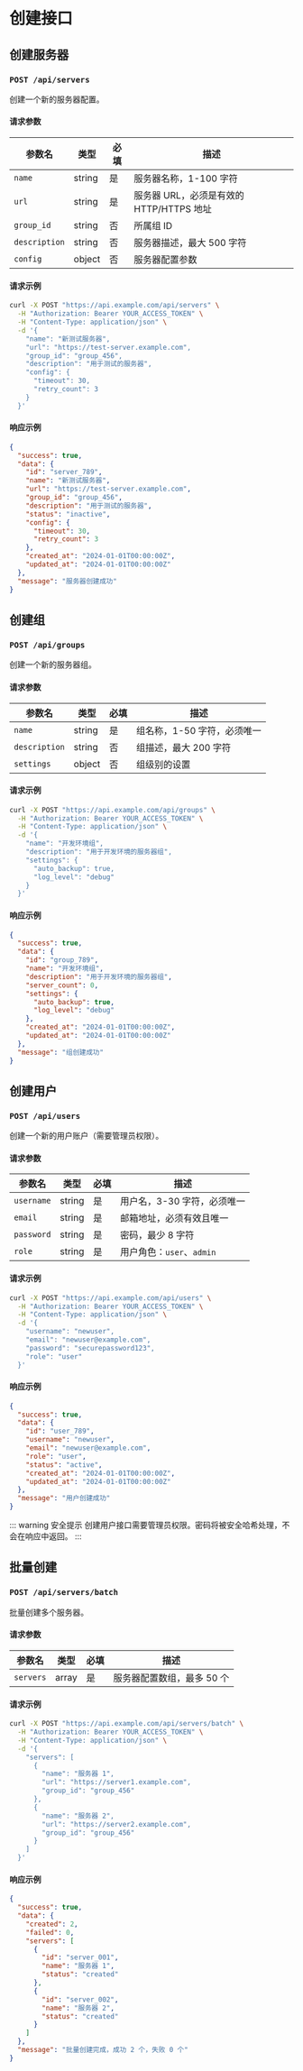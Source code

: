 # 创建接口

## 创建服务器

### `POST /api/servers`

创建一个新的服务器配置。

#### 请求参数

| 参数名 | 类型 | 必填 | 描述 |
|--------|------|------|------|
| `name` | string | 是 | 服务器名称，1-100 字符 |
| `url` | string | 是 | 服务器 URL，必须是有效的 HTTP/HTTPS 地址 |
| `group_id` | string | 否 | 所属组 ID |
| `description` | string | 否 | 服务器描述，最大 500 字符 |
| `config` | object | 否 | 服务器配置参数 |

#### 请求示例

```bash
curl -X POST "https://api.example.com/api/servers" \
  -H "Authorization: Bearer YOUR_ACCESS_TOKEN" \
  -H "Content-Type: application/json" \
  -d '{
    "name": "新测试服务器",
    "url": "https://test-server.example.com",
    "group_id": "group_456",
    "description": "用于测试的服务器",
    "config": {
      "timeout": 30,
      "retry_count": 3
    }
  }'
```

#### 响应示例

```json
{
  "success": true,
  "data": {
    "id": "server_789",
    "name": "新测试服务器",
    "url": "https://test-server.example.com",
    "group_id": "group_456",
    "description": "用于测试的服务器",
    "status": "inactive",
    "config": {
      "timeout": 30,
      "retry_count": 3
    },
    "created_at": "2024-01-01T00:00:00Z",
    "updated_at": "2024-01-01T00:00:00Z"
  },
  "message": "服务器创建成功"
}
```

## 创建组

### `POST /api/groups`

创建一个新的服务器组。

#### 请求参数

| 参数名 | 类型 | 必填 | 描述 |
|--------|------|------|------|
| `name` | string | 是 | 组名称，1-50 字符，必须唯一 |
| `description` | string | 否 | 组描述，最大 200 字符 |
| `settings` | object | 否 | 组级别的设置 |

#### 请求示例

```bash
curl -X POST "https://api.example.com/api/groups" \
  -H "Authorization: Bearer YOUR_ACCESS_TOKEN" \
  -H "Content-Type: application/json" \
  -d '{
    "name": "开发环境组",
    "description": "用于开发环境的服务器组",
    "settings": {
      "auto_backup": true,
      "log_level": "debug"
    }
  }'
```

#### 响应示例

```json
{
  "success": true,
  "data": {
    "id": "group_789",
    "name": "开发环境组",
    "description": "用于开发环境的服务器组",
    "server_count": 0,
    "settings": {
      "auto_backup": true,
      "log_level": "debug"
    },
    "created_at": "2024-01-01T00:00:00Z",
    "updated_at": "2024-01-01T00:00:00Z"
  },
  "message": "组创建成功"
}
```

## 创建用户

### `POST /api/users`

创建一个新的用户账户（需要管理员权限）。

#### 请求参数

| 参数名 | 类型 | 必填 | 描述 |
|--------|------|------|------|
| `username` | string | 是 | 用户名，3-30 字符，必须唯一 |
| `email` | string | 是 | 邮箱地址，必须有效且唯一 |
| `password` | string | 是 | 密码，最少 8 字符 |
| `role` | string | 是 | 用户角色：`user`、`admin` |

#### 请求示例

```bash
curl -X POST "https://api.example.com/api/users" \
  -H "Authorization: Bearer YOUR_ACCESS_TOKEN" \
  -H "Content-Type: application/json" \
  -d '{
    "username": "newuser",
    "email": "newuser@example.com",
    "password": "securepassword123",
    "role": "user"
  }'
```

#### 响应示例

```json
{
  "success": true,
  "data": {
    "id": "user_789",
    "username": "newuser",
    "email": "newuser@example.com",
    "role": "user",
    "status": "active",
    "created_at": "2024-01-01T00:00:00Z",
    "updated_at": "2024-01-01T00:00:00Z"
  },
  "message": "用户创建成功"
}
```

::: warning 安全提示
创建用户接口需要管理员权限。密码将被安全哈希处理，不会在响应中返回。
:::

## 批量创建

### `POST /api/servers/batch`

批量创建多个服务器。

#### 请求参数

| 参数名 | 类型 | 必填 | 描述 |
|--------|------|------|------|
| `servers` | array | 是 | 服务器配置数组，最多 50 个 |

#### 请求示例

```bash
curl -X POST "https://api.example.com/api/servers/batch" \
  -H "Authorization: Bearer YOUR_ACCESS_TOKEN" \
  -H "Content-Type: application/json" \
  -d '{
    "servers": [
      {
        "name": "服务器 1",
        "url": "https://server1.example.com",
        "group_id": "group_456"
      },
      {
        "name": "服务器 2",
        "url": "https://server2.example.com",
        "group_id": "group_456"
      }
    ]
  }'
```

#### 响应示例

```json
{
  "success": true,
  "data": {
    "created": 2,
    "failed": 0,
    "servers": [
      {
        "id": "server_001",
        "name": "服务器 1",
        "status": "created"
      },
      {
        "id": "server_002",
        "name": "服务器 2",
        "status": "created"
      }
    ]
  },
  "message": "批量创建完成，成功 2 个，失败 0 个"
}
``` 